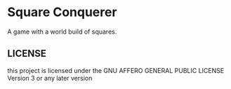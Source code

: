 # Square Conquerer

A game with a world build of squares.

## LICENSE

this project is licensed under the GNU AFFERO GENERAL PUBLIC LICENSE Version 3 or any later version
